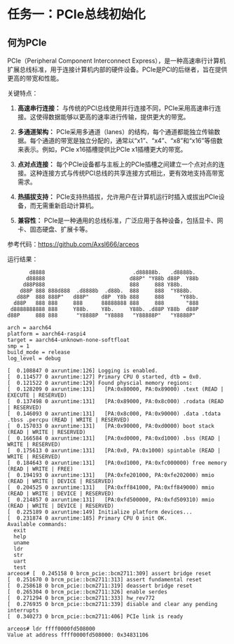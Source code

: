 # 任务一：PCIe总线初始化

## 何为PCIe
PCIe（Peripheral Component Interconnect Express），是一种高速串行计算机扩展总线标准，用于连接计算机内部的硬件设备。PCIe是PCI的后继者，旨在提供更高的带宽和性能。

关键特点：

1. **高速串行连接：** 与传统的PCI总线使用并行连接不同，PCIe采用高速串行连接。这使得数据能够以更高的速率进行传输，提供更大的带宽。

2. **多通道架构：** PCIe采用多通道（lanes）的结构，每个通道都能独立传输数据。每个通道的带宽是独立分配的，通常以“x1”、“x4”、“x8”和“x16”等倍数来表示。例如，PCIe x16插槽提供比PCIe x1插槽更大的带宽。

3. **点对点连接：** 每个PCIe设备都与主板上的PCIe插槽之间建立一个点对点的连接。这种连接方式与传统PCI总线的共享连接方式相比，更有效地支持高带宽需求。

4. **热插拔支持：** PCIe支持热插拔，允许用户在计算机运行时插入或拔出PCIe设备，而无需重新启动计算机。

5. **兼容性：** PCIe是一种通用的总线标准，广泛应用于各种设备，包括显卡、网卡、固态硬盘、扩展卡等。












参考代码：<https://github.com/Axsl666/arceos>

运行结果：

```shell
       d8888                            .d88888b.   .d8888b.
      d88888                           d88P" "Y88b d88P  Y88b
     d88P888                           888     888 Y88b.
    d88P 888 888d888  .d8888b  .d88b.  888     888  "Y888b.
   d88P  888 888P"   d88P"    d8P  Y8b 888     888     "Y88b.
  d88P   888 888     888      88888888 888     888       "888
 d8888888888 888     Y88b.    Y8b.     Y88b. .d88P Y88b  d88P
d88P     888 888      "Y8888P  "Y8888   "Y88888P"   "Y8888P"

arch = aarch64
platform = aarch64-raspi4
target = aarch64-unknown-none-softfloat
smp = 1
build_mode = release
log_level = debug

[  0.108847 0 axruntime:126] Logging is enabled.
[  0.114577 0 axruntime:127] Primary CPU 0 started, dtb = 0x0.
[  0.121522 0 axruntime:129] Found physcial memory regions:
[  0.128209 0 axruntime:131]   [PA:0x80000, PA:0x89000) .text (READ | EXECUTE | RESERVED)
[  0.137498 0 axruntime:131]   [PA:0x89000, PA:0x8c000) .rodata (READ | RESERVED)
[  0.146093 0 axruntime:131]   [PA:0x8c000, PA:0x90000) .data .tdata .tbss .percpu (READ | WRITE | RESERVED)
[  0.157033 0 axruntime:131]   [PA:0x90000, PA:0xd0000) boot stack (READ | WRITE | RESERVED)
[  0.166584 0 axruntime:131]   [PA:0xd0000, PA:0xd1000) .bss (READ | WRITE | RESERVED)
[  0.175613 0 axruntime:131]   [PA:0x0, PA:0x1000) spintable (READ | WRITE | RESERVED)
[  0.184643 0 axruntime:131]   [PA:0xd1000, PA:0xfc000000) free memory (READ | WRITE | FREE)
[  0.194193 0 axruntime:131]   [PA:0xfe201000, PA:0xfe202000) mmio (READ | WRITE | DEVICE | RESERVED)
[  0.204525 0 axruntime:131]   [PA:0xff841000, PA:0xff849000) mmio (READ | WRITE | DEVICE | RESERVED)
[  0.214857 0 axruntime:131]   [PA:0xfd500000, PA:0xfd509310) mmio (READ | WRITE | DEVICE | RESERVED)
[  0.225189 0 axruntime:149] Initialize platform devices...
[  0.231874 0 axruntime:185] Primary CPU 0 init OK.
Available commands:
  exit
  help
  uname
  ldr
  str
  uart
  test
arceos# [  0.245158 0 brcm_pcie::bcm2711:309] assert bridge reset
[  0.251670 0 brcm_pcie::bcm2711:313] assert fundamental reset
[  0.258618 0 brcm_pcie::bcm2711:319] deassert bridge reset
[  0.265304 0 brcm_pcie::bcm2711:326] enable serdes
[  0.271294 0 brcm_pcie::bcm2711:333] hw_rev772
[  0.276935 0 brcm_pcie::bcm2711:339] disable and clear any pending interrupts
[  0.340273 0 brcm_pcie::bcm2711:406] PCIe link is ready

arceos# ldr ffff0000fd508000
Value at address ffff0000fd508000: 0x34831106
```

